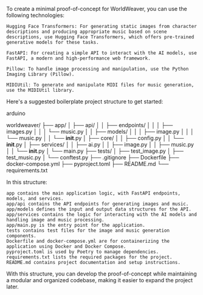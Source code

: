 To create a minimal proof-of-concept for WorldWeaver, you can use the following technologies:

    Hugging Face Transformers: For generating static images from character descriptions and producing appropriate music based on scene descriptions, use Hugging Face Transformers, which offers pre-trained generative models for these tasks.

    FastAPI: For creating a simple API to interact with the AI models, use FastAPI, a modern and high-performance web framework.

    Pillow: To handle image processing and manipulation, use the Python Imaging Library (Pillow).

    MIDIUtil: To generate and manipulate MIDI files for music generation, use the MIDIUtil library.

Here's a suggested boilerplate project structure to get started:

arduino

worldweaver/
├── app/
│   ├── api/
│   │   ├── endpoints/
│   │   │   ├── images.py
│   │   │   └── music.py
│   │   ├── models/
│   │   │   ├── image.py
│   │   │   └── music.py
│   │   └── __init__.py
│   ├── core/
│   │   ├── config.py
│   │   └── __init__.py
│   ├── services/
│   │   ├── ai.py
│   │   ├── image.py
│   │   ├── music.py
│   │   └── __init__.py
│   └── main.py
├── tests/
│   ├── test_image.py
│   ├── test_music.py
│   └── conftest.py
├── .gitignore
├── Dockerfile
├── docker-compose.yml
├── pyproject.toml
├── README.md
└── requirements.txt

In this structure:

    app contains the main application logic, with FastAPI endpoints, models, and services.
    app/api contains the API endpoints for generating images and music.
    app/models defines the input and output data structures for the API.
    app/services contains the logic for interacting with the AI models and handling image and music processing.
    app/main.py is the entry point for the application.
    tests contains test files for the image and music generation components.
    Dockerfile and docker-compose.yml are for containerizing the application using Docker and Docker Compose.
    pyproject.toml is used by Poetry to manage dependencies.
    requirements.txt lists the required packages for the project.
    README.md contains project documentation and setup instructions.

With this structure, you can develop the proof-of-concept while maintaining a modular and organized codebase, making it easier to expand the project later.